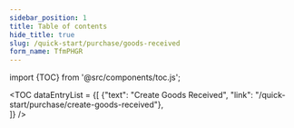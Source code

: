 ```yaml
---
sidebar_position: 1
title: Table of contents
hide_title: true
slug: /quick-start/purchase/goods-received  
form_name: TfmPHGR
---
```


import {TOC} from '@src/components/toc.js';

<TOC
dataEntryList = {[
{"text": "Create Goods Received", "link": "/quick-start/purchase/create-goods-received"},  
]}
/>
